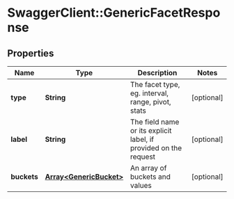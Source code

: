 # SwaggerClient::GenericFacetResponse

## Properties
Name | Type | Description | Notes
------------ | ------------- | ------------- | -------------
**type** | **String** | The facet type, eg. interval, range, pivot, stats | [optional] 
**label** | **String** | The field name or its explicit label, if provided on the request | [optional] 
**buckets** | [**Array&lt;GenericBucket&gt;**](GenericBucket.md) | An array of buckets and values | [optional] 


